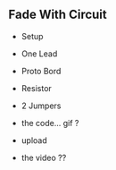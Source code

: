 ## Fade With Circuit

* Setup

* One Lead
* Proto Bord
* Resistor
* 2 Jumpers

* the code... gif ?

* upload

* the video ??
